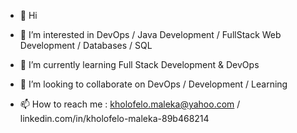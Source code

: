 - 👋 Hi

- 👀 I’m interested in DevOps / Java Development / FullStack Web Development / Databases / SQL
- 🌱 I’m currently learning Full Stack Development & DevOps
- 💞️ I’m looking to collaborate on DevOps / Development / Learning
- 📫 How to reach me : kholofelo.maleka@yahoo.com / linkedin.com/in/kholofelo-maleka-89b468214
